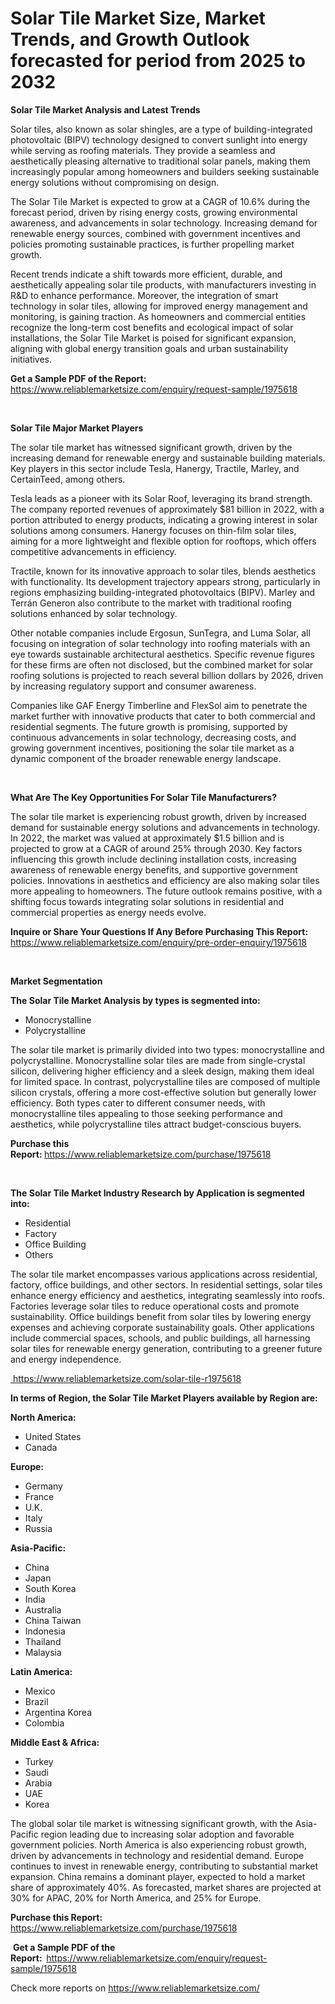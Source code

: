 <p><h1>Solar Tile Market Size, Market Trends, and Growth Outlook forecasted for period from 2025 to 2032</h1></p><p><strong>Solar Tile Market Analysis and Latest Trends</strong></p>
<p><p>Solar tiles, also known as solar shingles, are a type of building-integrated photovoltaic (BIPV) technology designed to convert sunlight into energy while serving as roofing materials. They provide a seamless and aesthetically pleasing alternative to traditional solar panels, making them increasingly popular among homeowners and builders seeking sustainable energy solutions without compromising on design.</p><p>The Solar Tile Market is expected to grow at a CAGR of 10.6% during the forecast period, driven by rising energy costs, growing environmental awareness, and advancements in solar technology. Increasing demand for renewable energy sources, combined with government incentives and policies promoting sustainable practices, is further propelling market growth. </p><p>Recent trends indicate a shift towards more efficient, durable, and aesthetically appealing solar tile products, with manufacturers investing in R&D to enhance performance. Moreover, the integration of smart technology in solar tiles, allowing for improved energy management and monitoring, is gaining traction. As homeowners and commercial entities recognize the long-term cost benefits and ecological impact of solar installations, the Solar Tile Market is poised for significant expansion, aligning with global energy transition goals and urban sustainability initiatives.</p></p>
<p><strong>Get a Sample PDF of the Report:&nbsp;</strong> <a href="https://www.reliablemarketsize.com/enquiry/request-sample/1975618?utm_campaign=2744&utm_medium=2&utm_source=Github&utm_content=ia&utm_term=07042025&utm_id=solar-tile">https://www.reliablemarketsize.com/enquiry/request-sample/1975618</a></p>
<p>&nbsp;</p>
<p><strong>Solar Tile Major Market Players</strong></p>
<p><p>The solar tile market has witnessed significant growth, driven by the increasing demand for renewable energy and sustainable building materials. Key players in this sector include Tesla, Hanergy, Tractile, Marley, and CertainTeed, among others.</p><p>Tesla leads as a pioneer with its Solar Roof, leveraging its brand strength. The company reported revenues of approximately $81 billion in 2022, with a portion attributed to energy products, indicating a growing interest in solar solutions among consumers. Hanergy focuses on thin-film solar tiles, aiming for a more lightweight and flexible option for rooftops, which offers competitive advancements in efficiency.</p><p>Tractile, known for its innovative approach to solar tiles, blends aesthetics with functionality. Its development trajectory appears strong, particularly in regions emphasizing building-integrated photovoltaics (BIPV). Marley and Terrán Generon also contribute to the market with traditional roofing solutions enhanced by solar technology.</p><p>Other notable companies include Ergosun, SunTegra, and Luma Solar, all focusing on integration of solar technology into roofing materials with an eye towards sustainable architectural aesthetics. Specific revenue figures for these firms are often not disclosed, but the combined market for solar roofing solutions is projected to reach several billion dollars by 2026, driven by increasing regulatory support and consumer awareness.</p><p>Companies like GAF Energy Timberline and FlexSol aim to penetrate the market further with innovative products that cater to both commercial and residential segments. The future growth is promising, supported by continuous advancements in solar technology, decreasing costs, and growing government incentives, positioning the solar tile market as a dynamic component of the broader renewable energy landscape.</p></p>
<p>&nbsp;</p>
<p><strong>What Are The Key Opportunities For Solar Tile Manufacturers?</strong></p>
<p><p>The solar tile market is experiencing robust growth, driven by increased demand for sustainable energy solutions and advancements in technology. In 2022, the market was valued at approximately $1.5 billion and is projected to grow at a CAGR of around 25% through 2030. Key factors influencing this growth include declining installation costs, increasing awareness of renewable energy benefits, and supportive government policies. Innovations in aesthetics and efficiency are also making solar tiles more appealing to homeowners. The future outlook remains positive, with a shifting focus towards integrating solar solutions in residential and commercial properties as energy needs evolve.</p></p>
<p><strong>Inquire or Share Your Questions If Any Before Purchasing This Report:</strong> <a href="https://www.reliablemarketsize.com/enquiry/pre-order-enquiry/1975618?utm_campaign=2744&utm_medium=2&utm_source=Github&utm_content=ia&utm_term=07042025&utm_id=solar-tile">https://www.reliablemarketsize.com/enquiry/pre-order-enquiry/1975618</a></p>
<p>&nbsp;</p>
<p><strong>Market Segmentation</strong></p>
<p><strong>The Solar Tile Market Analysis by types is segmented into:</strong></p>
<p><ul><li>Monocrystalline</li><li>Polycrystalline</li></ul></p>
<p><p>The solar tile market is primarily divided into two types: monocrystalline and polycrystalline. Monocrystalline solar tiles are made from single-crystal silicon, delivering higher efficiency and a sleek design, making them ideal for limited space. In contrast, polycrystalline tiles are composed of multiple silicon crystals, offering a more cost-effective solution but generally lower efficiency. Both types cater to different consumer needs, with monocrystalline tiles appealing to those seeking performance and aesthetics, while polycrystalline tiles attract budget-conscious buyers.</p></p>
<p><strong>Purchase this Report:&nbsp;</strong><a href="https://www.reliablemarketsize.com/purchase/1975618?utm_campaign=2744&utm_medium=2&utm_source=Github&utm_content=ia&utm_term=07042025&utm_id=solar-tile">https://www.reliablemarketsize.com/purchase/1975618</a></p>
<p>&nbsp;</p>
<p><strong>The Solar Tile Market Industry Research by Application is segmented into:</strong></p>
<p><ul><li>Residential</li><li>Factory</li><li>Office Building</li><li>Others</li></ul></p>
<p><p>The solar tile market encompasses various applications across residential, factory, office buildings, and other sectors. In residential settings, solar tiles enhance energy efficiency and aesthetics, integrating seamlessly into roofs. Factories leverage solar tiles to reduce operational costs and promote sustainability. Office buildings benefit from solar tiles by lowering energy expenses and achieving corporate sustainability goals. Other applications include commercial spaces, schools, and public buildings, all harnessing solar tiles for renewable energy generation, contributing to a greener future and energy independence.</p></p>
<p><a href="https://www.reliablemarketsize.com/solar-tile-r1975618?utm_campaign=2744&utm_medium=2&utm_source=Github&utm_content=ia&utm_term=07042025&utm_id=solar-tile">&nbsp;https://www.reliablemarketsize.com/solar-tile-r1975618</a></p>
<p><strong>In terms of Region, the Solar Tile Market Players available by Region are:</strong></p>
<p>
    <p> <strong> North America: </strong>
        <ul>
            <li>United States</li>
            <li>Canada</li>
        </ul>
        </p> 
    <p> <strong> Europe: </strong>
        <ul>
            <li>Germany</li>
            <li>France</li>
            <li>U.K.</li>
            <li>Italy</li>
            <li>Russia</li>
        </ul>
        </p> 
    <p> <strong> Asia-Pacific: </strong>
        <ul>
            <li>China</li>
            <li>Japan</li>
            <li>South Korea</li>
            <li>India</li>
            <li>Australia</li>
            <li>China Taiwan</li>
            <li>Indonesia</li>
            <li>Thailand</li>
            <li>Malaysia</li>
        </ul>
        </p> 
    <p> <strong> Latin America: </strong>
        <ul>
            <li>Mexico</li>
            <li>Brazil</li>
            <li>Argentina Korea</li>
            <li>Colombia</li>
        </ul>
        </p> 
    <p> <strong> Middle East & Africa: </strong>
        <ul>
            <li>Turkey</li>
            <li>Saudi</li>
            <li>Arabia</li>
            <li>UAE</li>
            <li>Korea</li>
        </ul>
    </p>
    </p>
<p><p>The global solar tile market is witnessing significant growth, with the Asia-Pacific region leading due to increasing solar adoption and favorable government policies. North America is also experiencing robust growth, driven by advancements in technology and residential demand. Europe continues to invest in renewable energy, contributing to substantial market expansion. China remains a dominant player, expected to hold a market share of approximately 40%. As forecasted, market shares are projected at 30% for APAC, 20% for North America, and 25% for Europe.</p></p>
<p><strong>Purchase this Report: </strong><a href="https://www.reliablemarketsize.com/purchase/1975618?utm_campaign=2744&utm_medium=2&utm_source=Github&utm_content=ia&utm_term=07042025&utm_id=solar-tile">https://www.reliablemarketsize.com/purchase/1975618</a></p>
<p>&nbsp;<strong>Get a Sample PDF of the Report:&nbsp;&nbsp;</strong><a href="https://www.reliablemarketsize.com/enquiry/request-sample/1975618?utm_campaign=2744&utm_medium=2&utm_source=Github&utm_content=ia&utm_term=07042025&utm_id=solar-tile">https://www.reliablemarketsize.com/enquiry/request-sample/1975618</a></p>
<p><strong></strong></p>
<p>Check more reports on <a href="https://www.reliablemarketsize.com/?utm_campaign=2744&utm_medium=2&utm_source=Github&utm_content=ia&utm_term=07042025&utm_id=solar-tile">https://www.reliablemarketsize.com/</a></p>